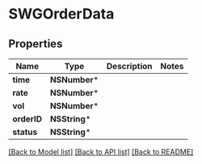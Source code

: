 # SWGOrderData

## Properties
Name | Type | Description | Notes
------------ | ------------- | ------------- | -------------
**time** | **NSNumber*** |  | 
**rate** | **NSNumber*** |  | 
**vol** | **NSNumber*** |  | 
**orderID** | **NSString*** |  | 
**status** | **NSString*** |  | 

[[Back to Model list]](../README.md#documentation-for-models) [[Back to API list]](../README.md#documentation-for-api-endpoints) [[Back to README]](../README.md)


